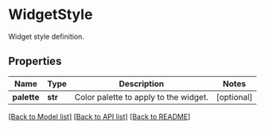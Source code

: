 # WidgetStyle

Widget style definition.
## Properties
Name | Type | Description | Notes
------------ | ------------- | ------------- | -------------
**palette** | **str** | Color palette to apply to the widget. | [optional] 

[[Back to Model list]](README.md#documentation-for-models) [[Back to API list]](README.md#documentation-for-api-endpoints) [[Back to README]](README.md)


